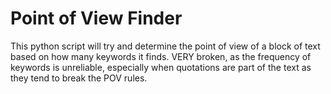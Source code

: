 # Point of View Finder

This python script will try and determine the point of view of a block of text based on how many keywords it finds. VERY broken, as the frequency of keywords is unreliable, especially when quotations are part of the text as they tend to break the POV rules.
